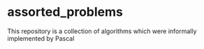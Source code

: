 # assorted_problems
This repository is a collection of algorithms which were informally implemented by Pascal 
